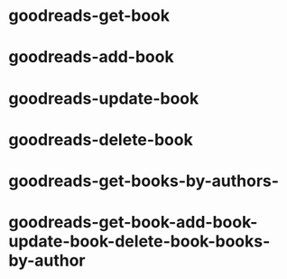 # goodreads-get-book
# goodreads-add-book
# goodreads-update-book
# goodreads-delete-book
# goodreads-get-books-by-authors-
# goodreads-get-book-add-book-update-book-delete-book-books-by-author
